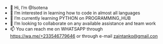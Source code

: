 - 👋 Hi, I’m @Isotena
- 👀 I’m interested in learning how to code in almost all languages
- 🌱 I’m currently learning PYTHON on PROGRAMMING_HUB
- 💞️ I’m looking to collaborate on any available assistance and team work
- 📫 You can reach me on WHATSAPP through https://wa.me/+233546779646 or through e-mail zaintanko@gmail.con

<!---
Isotena/Isotena is a ✨ special ✨ repository because its `README.md` (this file) appears on your GitHub profile.
You can click the Preview link to take a look at your changes.
--->
